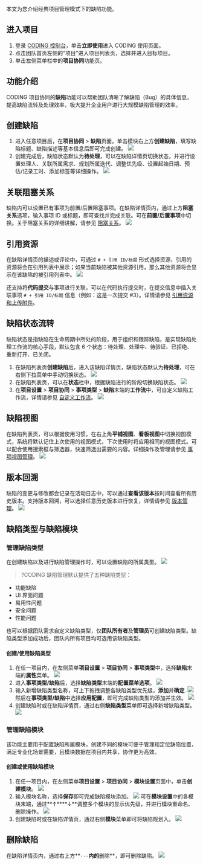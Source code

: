 本文为您介绍经典项目管理模式下的缺陷功能。


## 进入项目
1. 登录 [CODING 控制台](https://console.cloud.tencent.com/coding)，单击**立即使用**进入 CODING 使用页面。
2. 点击团队首页左侧的“项目”进入项目列表页，选择并进入目标项目。
3. 单击左侧菜单栏中的**项目协同**功能页。

## 功能介绍

CODING 项目协同的**缺陷**功能可以帮助团队清晰了解缺陷（Bug）的具体信息，提高缺陷流转及处理效率，极大提升企业用户进行大规模缺陷管理的效率。

## 创建缺陷[](#create)

1.  进入任意项目后，在**项目协同** > **缺陷**页面，单击模块右上方**创建缺陷**，填写缺陷标题、缺陷描述等基本信息后即可完成创建。
![](https://main.qcloudimg.com/raw/a74e757bb8b98cf0744a09b86f11987f.png)
2.  创建完成后，缺陷状态默认为**待处理**，可以在缺陷详情页切换状态，并进行设置处理人、关联所属需求、规划所属迭代、调整优先级、设置起始日期、预估/记录工时、添加标签等详细操作。
![](https://main.qcloudimg.com/raw/88052c2a56fed120b6655367d6bc8172.png)

## 关联阻塞关系[](#blocking)

缺陷内可以设置已有事项为前置/后置阻塞事项。在缺陷详情页内，通过上方**阻塞关系**选项，输入事项 ID 或标题，即可查找并完成关联。可在**前置/后置事项**中切换。关于阻塞关系的详细讲解，请参见 [阻塞关系](https://cloud.tencent.com/document/product/1113/58834)。
![](https://main.qcloudimg.com/raw/06838e2d7f66a17576671d838a49443f.png)

## 引用资源[](#references)

在缺陷详情页的描述或评论中，可通过 `# + 引用 ID/标题` 形式选择资源，引用的资源将会在引用列表中展示；如果当前缺陷被其他资源引用，那么其他资源将会显示在该缺陷的被引用列表中。
![](https://main.qcloudimg.com/raw/7da616356bd01ae677e78bde38be35a5.png)

还支持将**代码提交**与事项进行关联，可以在代码执行提交时，在提交信息中插入关联事项 `# + 引用 ID/标题` 信息（例如：这是一次提交 #3）。详情请参见 [引用资源和上传附件](https://cloud.tencent.com/document/product/1113/58824)。


## 缺陷状态流转[](#status)

缺陷状态是指缺陷在生命周期中所处的阶段，用于组织和跟踪缺陷，是实现缺陷处理工作流的核心手段，默认包含 6 个状态：待处理、处理中、待验证、已拒绝、重新打开、已关闭。

1.  在缺陷列表页**创建缺陷**后，进入该缺陷详情页，缺陷状态默认为**待处理**，可在右侧下拉菜单中手动切换状态。
![](https://main.qcloudimg.com/raw/2e545970ab23af69497d6d1c3d95ed84.png)
2.  在缺陷列表页，可以在**状态**栏中，根据缺陷进行的阶段切换缺陷状态。
![](https://main.qcloudimg.com/raw/d7f56062481e81b4c15dbf5aba1a45bf.png)
3.  在**项目设置** > **项目协同** > **事项类型** > **缺陷**末端的**工作流**中，可自定义缺陷工作流，详情请参见 [自定义工作流](https://cloud.tencent.com/document/product/1113/58822)。
![](https://main.qcloudimg.com/raw/6b4112892f75993be9cf3789af3adb1f.png)

## 缺陷视图[](#view)

在缺陷列表页，可以根据使用习惯，在右上角**平铺视图**、**看板视图**中切换视图模式，系统将默认记住上次使用的视图模式，下次使用时将应用相同的视图模式。可以配合使用搜索框与筛选器，快速筛选出需要的内容。详细操作及管理请参见 [事项视图管理](https://cloud.tencent.com/document/product/1113/58827)。
![](https://main.qcloudimg.com/raw/61f6365a949b654287dea8f81f5474f8.png)

## 版本回溯[](#backdate)

缺陷的变更与修改都会记录在活动日志中，可以通过**查看该版本**按时间查看所有历史版本。支持版本回溯，可以选择任意历史版本进行恢复，详情请参见 [版本管理](https://cloud.tencent.com/document/product/1113/58825)。
![](https://main.qcloudimg.com/raw/45638d34b6e87d4a5cca019d42ec9654.png)

## 缺陷类型与缺陷模块[](#type&module)

### 管理缺陷类型[](#type)

在创建缺陷以及进行缺陷管理操作时，可以设置缺陷的所属类型。
![](https://main.qcloudimg.com/raw/92e7be9171ffa62b20f7284d32a57377.png)
>?CODING 缺陷管理默认提供了五种缺陷类型：
-   功能缺陷
-   UI 界面问题
-   易用性问题
-   安全问题
-   性能问题


也可以根据团队需求自定义缺陷类型，仅**团队所有者**及**管理员**可创建缺陷类型。缺陷类型添加成功后，团队内所有项目均可选用该缺陷类型。

#### 创建/使用缺陷类型[](#type-create)

1.  在任一项目内，在左侧菜单**项目设置** > **项目协同** > **事项类型**中，选择**缺陷**末端的**属性**菜单。
![](https://main.qcloudimg.com/raw/54a9b04317aadfc124e4c71493d44550.png)
2.  进入**事项类型/缺陷**后，选择**缺陷类型**末端的**配置菜单选项**。
![](https://main.qcloudimg.com/raw/5d5480e4592668b9889eacbda693a7ee.png)
3.  输入新增缺陷类型名称，可上下拖拽调整各缺陷类型优先级，**添加**并**确定**.
![](https://main.qcloudimg.com/raw/69ab0bca9c802b5c1bad1e224dc7223a.png)
然后在**事项类型/缺陷**中选择**应用配置**，即可完成缺陷类型的添加并生效。
![](https://main.qcloudimg.com/raw/81a3f8459c16347b4ed84864dc321551.png)
4.  创建缺陷时或在缺陷详情页，通过右侧**缺陷类型**菜单即可选择新增缺陷类型。
![](https://main.qcloudimg.com/raw/feb3e1b8e510e688b5c22fa45e93c550.png)

### 管理缺陷模块[](#module)

该功能主要用于配置缺陷所属模块，创建不同的模块可便于管理和定位缺陷位置，满足专业化场景需要，且模块数据在项目内共享，协作更为高效。

#### 创建或使用缺陷模块[](#module-create)

1.  在任一项目内，在左侧菜单**项目设置** > **项目协同** > **模块设置**页面中，单击**创建模块**。
![](https://main.qcloudimg.com/raw/12523649695c713404bde202989cd852.png)
2.  输入模块名称，选择**保存**即可完成缺陷模块添加。
![](https://main.qcloudimg.com/raw/a555147ff43272f2d73ee4a430fd23d3.png)
可在**模块设置**中的各模块末端，通过**↑****↓**调整多个模块的显示优先级，并进行模块重命名、删除操作。
![](https://main.qcloudimg.com/raw/8fe6b27397e05fea937ccff8c16e8af8.png)
3.  创建缺陷时或在缺陷详情页，通过右侧**模块**菜单即可将缺陷规划入。
![](https://main.qcloudimg.com/raw/6f3fab2379ce9675718c44a7e1bb5d8e.png)

## 删除缺陷[](#delete)

在缺陷详情页内，通过右上方**`···`**内的**删除**，即可删除缺陷。
![](https://main.qcloudimg.com/raw/500a68e9f71bda005d6cce7d4962c23d.png)
